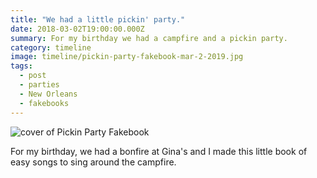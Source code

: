 ```yaml
---
title: "We had a little pickin' party."
date: 2018-03-02T19:00:00.000Z
summary: For my birthday we had a campfire and a pickin party.
category: timeline
image: timeline/pickin-party-fakebook-mar-2-2019.jpg
tags:
  - post
  - parties
  - New Orleans
  - fakebooks
---
```


![cover of Pickin Party Fakebook](/static/img/timeline/pickin-party-fakebook-mar-2-2019.jpg)

For my birthday, we had a bonfire at Gina's and I made this little book of easy songs to sing around the campfire. 